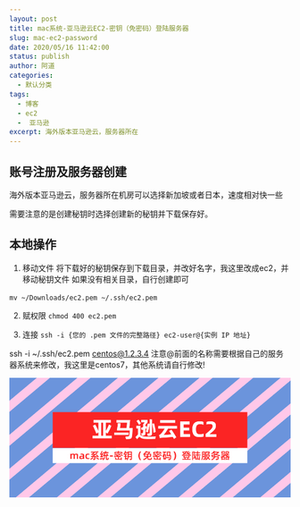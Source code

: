 ```yaml
---
layout: post
title: mac系统-亚马逊云EC2-密钥（免密码）登陆服务器
slug: mac-ec2-password
date: 2020/05/16 11:42:00
status: publish
author: 阿道
categories: 
  - 默认分类
tags: 
  - 博客
  - ec2
  -  亚马逊
excerpt: 海外版本亚马逊云，服务器所在
---
```


## 账号注册及服务器创建

海外版本亚马逊云，服务器所在机房可以选择新加坡或者日本，速度相对快一些

需要注意的是创建秘钥时选择创建新的秘钥并下载保存好。

## 本地操作
1. 移动文件
将下载好的秘钥保存到下载目录，并改好名字，我这里改成ec2，并移动秘钥文件
如果没有相关目录，自行创建即可

`mv ~/Downloads/ec2.pem ~/.ssh/ec2.pem`

2. 赋权限
`chmod 400 ec2.pem`

3. 连接
`ssh -i {您的 .pem 文件的完整路径} ec2-user@{实例 IP 地址}`

ssh -i ~/.ssh/ec2.pem centos@1.2.3.4
注意@前面的名称需要根据自己的服务器系统来修改，我这里是centos7，其他系统请自行修改!

![e](media/ec2.png)




